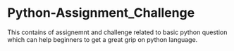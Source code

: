 # Python-Assignment_Challenge
This contains of assignemnt and challenge related to basic python question which can help beginners to get a great grip on python language.
